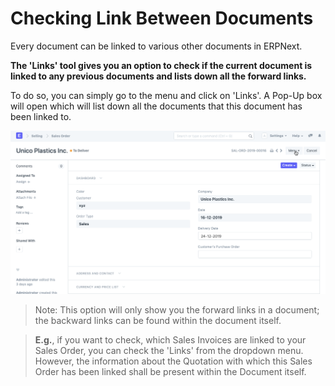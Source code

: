 
# Checking Link Between Documents


Every document can be linked to various other documents in ERPNext.


**The 'Links' tool gives you an option to check if the current document is linked to any previous documents and lists down all the forward links.**


To do so, you can simply go to the menu and click on 'Links'. A Pop-Up box will open which will list down all the documents that this document has been linked to.


![Checking Document Links](/files/using-document-links-1.gif)



> 
> Note: This option will only show you the forward links in a document; the backward links can be found within the document itself.
> 
> 
> 



> 
> **E.g.**, if you want to check, which Sales Invoices are linked to your Sales Order, you can check the 'Links' from the dropdown menu. However, the information about the Quotation with which this Sales Order has been linked shall be present within the Document itself.
> 
> 
> 



